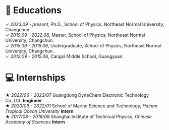 
# 📖 Educations

✓ *2023.09 - present*, Ph.D., School of Physics, Northeast Normal University, Changchun.  
✓ *2019.09 - 2022.06*, Master, School of Physics, Northeast Normal University, Changchun.  
✓ *2015.09 - 2019.06*, Undergraduate, School of Physics, Northeast Normal University, Changchun.  
✓ *2012.09 - 2015.06*, Cangxi Middle School, Guangyuan.  

<!--
# 💬 Invited Talks
-->


# 💻 Internships

★ *2022/06 - 2023/07* Guangdong DyneChem Electronic Technology Co.,Ltd. ​**Engineer**  
★ *2020/09 - 2022/01* School of Marine Science and Technology, *Hainan Tropical Ocean University* ​**Intern**  
★ *2017/08 - 2018/08* Shanghai Institute of Technical Physics, *Chinese Academy of Sciences* ​**Intern**  